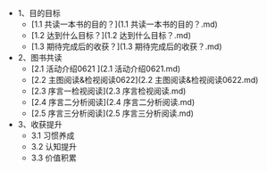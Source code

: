 * 1、目的目标
    * [1.1 共读一本书的目的？](1.1 共读一本书的目的？.md)
    * [1.2 达到什么目标？](1.2 达到什么目标？.md)
    * [1.3 期待完成后的收获？](1.3 期待完成后的收获？.md)
* 2、图书共读
    * [2.1 活动介绍0621 ](2.1 活动介绍0621.md)
    * [2.2 主图阅读&检视阅读0622](2.2 主图阅读&检视阅读0622.md)
    * [2.3 序言一检视阅读](2.3 序言检视阅读.md)
    * [2.4 序言二分析阅读](2.4 序言二分析阅读.md)
    * [2.5 序言三分析阅读](2.5 序言三分析阅读.md)
* 3、收获提升
    * 3.1 习惯养成
    * 3.2 认知提升
    * 3.3 价值积累